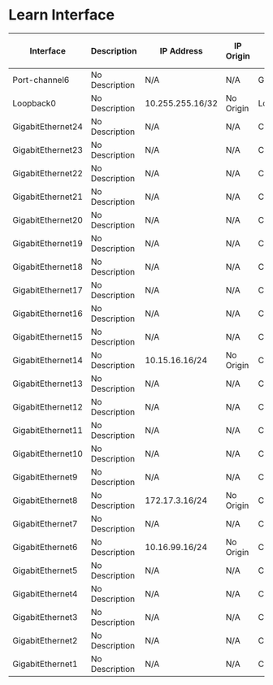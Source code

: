 
# Learn Interface
| Interface | Description | IP Address | IP Origin | Type | Enabled | Operational Status | Physical Address | MAC Address | Switchport Enabled | Switchport Mode | Access VLAN | Trunk VLAN | Native VLAN | VRF | Bandwidth | MTU | Delay | Encapsulation | Medium | Flow Control Receive | Flow Control Send | Last Change | Port Channel | Port Channel Member | Input Broadcast | Input CRC Errors | Input Errors | Input Unicast | Input Multicast | Input Total | Output Broadcast | Output Discards | Output Errors | Output Unicast | Output Multicast | Output Total | Input Rate | Output Rate |
| --------- | ----------- | ---------- | --------- | ---- | ------- | ------------------ | ---------------- | ----------- | ------------------ | --------------- | ----------- | ---------- | ----------- | --- | --------- | --- | ----- | ------------- | ------ | -------------------- | ----------------- | ----------- | ------------ | ------------------- | --------------- | ---------------- | ------------ | ------------- | --------------- | ----------- | ---------------- | --------------- | ------------- | -------------- | ---------------- | ------------ | ---------- | ----------- |
| Port-channel6 | No Description | N/A | N/A | GEChannel | True | up | 001e.bde0.6ac5 | 001e.bde0.6ac5 | False | N/A | N/A | N/A | N/A | N/A | 1000000 | 1500 | 10 | arpa | N/A | N/A | N/A | N/A | Port-channel6 | GigabitEthernet90 | 0 | 0 | N/A | 0 | 0 | 0 | N/A | 0 | N/A | 0 | 0 | 0 | 0
| Loopback0 | No Description | 10.255.255.16/32 | No Origin | Loopback | True | up | N/A | N/A | False | N/A | N/A | N/A | N/A | N/A | 8000000 | 1514 | 5000 | loopback | N/A | N/A | N/A | N/A | N/A | False | 0 | 0 | 0 | N/A | 0 | 0 | 0 | N/A | 0 | N/A | 0 | 0 | 0 | 0
| GigabitEthernet24 | No Description | N/A | N/A | CSR vNIC | False | down | 5006.0004.0017 | 5006.0004.0017 | False | N/A | N/A | N/A | N/A | N/A | 1000000 | 1500 | 10 | arpa | N/A | False | False | N/A |  N/A | False | 0 | 0 | 0 | N/A | 0 | 0 | 0 | N/A | 0 | N/A | 0 | 0 | 0 | 0
| GigabitEthernet23 | No Description | N/A | N/A | CSR vNIC | False | down | 5006.0004.0016 | 5006.0004.0016 | False | N/A | N/A | N/A | N/A | N/A | 1000000 | 1500 | 10 | arpa | N/A | False | False | N/A |  N/A | False | 0 | 0 | 0 | N/A | 0 | 0 | 0 | N/A | 0 | N/A | 0 | 0 | 0 | 0
| GigabitEthernet22 | No Description | N/A | N/A | CSR vNIC | False | down | 5006.0004.0015 | 5006.0004.0015 | False | N/A | N/A | N/A | N/A | N/A | 1000000 | 1500 | 10 | arpa | N/A | False | False | N/A |  N/A | False | 0 | 0 | 0 | N/A | 0 | 0 | 0 | N/A | 0 | N/A | 0 | 0 | 0 | 0
| GigabitEthernet21 | No Description | N/A | N/A | CSR vNIC | False | down | 5006.0004.0014 | 5006.0004.0014 | False | N/A | N/A | N/A | N/A | N/A | 1000000 | 1500 | 10 | arpa | N/A | False | False | N/A |  N/A | False | 0 | 0 | 0 | N/A | 0 | 0 | 0 | N/A | 0 | N/A | 0 | 0 | 0 | 0
| GigabitEthernet20 | No Description | N/A | N/A | CSR vNIC | False | down | 5006.0004.0013 | 5006.0004.0013 | False | N/A | N/A | N/A | N/A | N/A | 1000000 | 1500 | 10 | arpa | N/A | False | False | N/A |  N/A | False | 0 | 0 | 0 | N/A | 0 | 0 | 0 | N/A | 0 | N/A | 0 | 0 | 0 | 0
| GigabitEthernet19 | No Description | N/A | N/A | CSR vNIC | False | down | 5006.0004.0012 | 5006.0004.0012 | False | N/A | N/A | N/A | N/A | N/A | 1000000 | 1500 | 10 | arpa | N/A | False | False | N/A |  N/A | False | 0 | 0 | 0 | N/A | 0 | 0 | 0 | N/A | 0 | N/A | 0 | 0 | 0 | 0
| GigabitEthernet18 | No Description | N/A | N/A | CSR vNIC | False | down | 5006.0004.0011 | 5006.0004.0011 | False | N/A | N/A | N/A | N/A | N/A | 1000000 | 1500 | 10 | arpa | N/A | False | False | N/A |  N/A | False | 0 | 0 | 0 | N/A | 0 | 0 | 0 | N/A | 0 | N/A | 0 | 0 | 0 | 0
| GigabitEthernet17 | No Description | N/A | N/A | CSR vNIC | False | down | 5006.0004.0010 | 5006.0004.0010 | False | N/A | N/A | N/A | N/A | N/A | 1000000 | 1500 | 10 | arpa | N/A | False | False | N/A |  N/A | False | 0 | 0 | 0 | N/A | 0 | 0 | 0 | N/A | 0 | N/A | 0 | 0 | 0 | 0
| GigabitEthernet16 | No Description | N/A | N/A | CSR vNIC | False | down | 5006.0004.000f | 5006.0004.000f | False | N/A | N/A | N/A | N/A | N/A | 1000000 | 1500 | 10 | arpa | N/A | False | False | N/A |  N/A | False | 0 | 0 | 0 | N/A | 0 | 0 | 0 | N/A | 0 | N/A | 0 | 0 | 0 | 0
| GigabitEthernet15 | No Description | N/A | N/A | CSR vNIC | False | down | 5006.0004.000e | 5006.0004.000e | False | N/A | N/A | N/A | N/A | N/A | 1000000 | 1500 | 10 | arpa | N/A | False | False | N/A |  N/A | False | 0 | 0 | 0 | N/A | 0 | 0 | 0 | N/A | 0 | N/A | 0 | 0 | 0 | 0
| GigabitEthernet14 | No Description | 10.15.16.16/24 | No Origin | CSR vNIC | True | up | 5006.0004.000d | 5006.0004.000d | False | N/A | N/A | N/A | N/A | N/A | 1000000 | 1500 | 10 | arpa | N/A | False | False | N/A | N/A | False | 0 | 0 | 0 | N/A | 0 | 44067 | 0 | N/A | 0 | N/A | 0 | 11039 | 0 | 0
| GigabitEthernet13 | No Description | N/A | N/A | CSR vNIC | False | down | 5006.0004.000c | 5006.0004.000c | False | N/A | N/A | N/A | N/A | N/A | 1000000 | 1500 | 10 | arpa | N/A | False | False | N/A |  N/A | False | 0 | 0 | 0 | N/A | 0 | 0 | 0 | N/A | 0 | N/A | 0 | 0 | 0 | 0
| GigabitEthernet12 | No Description | N/A | N/A | CSR vNIC | False | down | 5006.0004.000b | 5006.0004.000b | False | N/A | N/A | N/A | N/A | N/A | 1000000 | 1500 | 10 | arpa | N/A | False | False | N/A |  N/A | False | 0 | 0 | 0 | N/A | 0 | 0 | 0 | N/A | 0 | N/A | 0 | 0 | 0 | 0
| GigabitEthernet11 | No Description | N/A | N/A | CSR vNIC | True | up | 5006.0004.000a | 5006.0004.000a | False | N/A | N/A | N/A | N/A | N/A | 1000000 | 1500 | 10 | arpa | N/A | False | False | N/A |  N/A | False | 0 | 0 | 0 | N/A | 0 | 0 | 0 | N/A | 0 | N/A | 0 | 485 | 0 | 0
| GigabitEthernet10 | No Description | N/A | N/A | CSR vNIC | True | up | 5006.0004.0009 | 5006.0004.0009 | False | N/A | N/A | N/A | N/A | N/A | 1000000 | 1500 | 10 | arpa | N/A | False | False | N/A |  N/A | False | 0 | 0 | 0 | N/A | 0 | 0 | 0 | N/A | 0 | N/A | 0 | 485 | 0 | 0
| GigabitEthernet9 | No Description | N/A | N/A | CSR vNIC | True | up | 5006.0004.0008 | 001e.bde0.6ac5 | False | N/A | N/A | N/A | N/A | N/A | 1000000 | 1500 | 10 | arpa | N/A | False | False | N/A |  N/A | False | 0 | 0 | 0 | N/A | 0 | 0 | 0 | N/A | 0 | N/A | 0 | 485 | 0 | 0
| GigabitEthernet8 | No Description | 172.17.3.16/24 | No Origin | CSR vNIC | True | up | 5006.0004.0007 | 5006.0004.0007 | False | N/A | N/A | N/A | N/A | CustB | 1000000 | 1500 | 10 | arpa | N/A | False | False | N/A | N/A | False | 0 | 0 | 0 | N/A | 0 | 0 | 0 | N/A | 0 | N/A | 0 | 10031 | 0 | 0
| GigabitEthernet7 | No Description | N/A | N/A | CSR vNIC | True | up | 5006.0004.0006 | 5006.0004.0006 | False | N/A | N/A | N/A | N/A | N/A | 1000000 | 1500 | 10 | arpa | N/A | False | False | N/A |  N/A | False | 0 | 0 | 0 | N/A | 0 | 0 | 0 | N/A | 0 | N/A | 0 | 485 | 0 | 0
| GigabitEthernet6 | No Description | 10.16.99.16/24 | No Origin | CSR vNIC | True | up | 5006.0004.0005 | 5006.0004.0005 | False | N/A | N/A | N/A | N/A | N/A | 1000000 | 1500 | 10 | arpa | N/A | False | False | N/A | N/A | False | 0 | 0 | 0 | N/A | 0 | 50852 | 0 | N/A | 0 | N/A | 0 | 19130 | 0 | 0
| GigabitEthernet5 | No Description | N/A | N/A | CSR vNIC | False | down | 5006.0004.0004 | 5006.0004.0004 | False | N/A | N/A | N/A | N/A | N/A | 1000000 | 1500 | 10 | arpa | N/A | False | False | N/A |  N/A | False | 0 | 0 | 0 | N/A | 0 | 0 | 0 | N/A | 0 | N/A | 0 | 0 | 0 | 0
| GigabitEthernet4 | No Description | N/A | N/A | CSR vNIC | False | down | 5006.0004.0003 | 5006.0004.0003 | False | N/A | N/A | N/A | N/A | N/A | 1000000 | 1500 | 10 | arpa | N/A | False | False | N/A |  N/A | False | 0 | 0 | 0 | N/A | 0 | 0 | 0 | N/A | 0 | N/A | 0 | 0 | 0 | 0
| GigabitEthernet3 | No Description | N/A | N/A | CSR vNIC | False | down | 5006.0004.0002 | 5006.0004.0002 | False | N/A | N/A | N/A | N/A | N/A | 1000000 | 1500 | 10 | arpa | N/A | False | False | N/A |  N/A | False | 0 | 0 | 0 | N/A | 0 | 0 | 0 | N/A | 0 | N/A | 0 | 0 | 0 | 0
| GigabitEthernet2 | No Description | N/A | N/A | CSR vNIC | False | down | 5006.0004.0001 | 5006.0004.0001 | False | N/A | N/A | N/A | N/A | N/A | 1000000 | 1500 | 10 | arpa | N/A | False | False | N/A |  N/A | False | 0 | 0 | 0 | N/A | 0 | 0 | 0 | N/A | 0 | N/A | 0 | 0 | 0 | 0
| GigabitEthernet1 | No Description | N/A | N/A | CSR vNIC | False | down | 5006.0004.0000 | 5006.0004.0000 | False | N/A | N/A | N/A | N/A | N/A | 1000000 | 1500 | 10 | arpa | N/A | False | False | N/A |  N/A | False | 0 | 0 | 0 | N/A | 0 | 0 | 0 | N/A | 0 | N/A | 0 | 0 | 0 | 0
